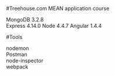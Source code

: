 #Treehouse.com MEAN application course

MongoDB 3.2.8  
Express 4.14.0
Node 4.4.7
Angular 1.4.4  
  
#Tools

nodemon  
Postman  
node-inspector  
webpack  
